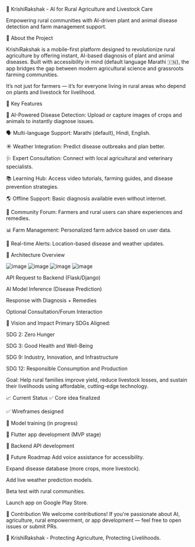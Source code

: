 🌾 KrishiRakshak - AI for Rural Agriculture and Livestock Care

Empowering rural communities with AI-driven plant and animal disease detection and farm management support.

🚀 About the Project

KrishiRakshak is a mobile-first platform designed to revolutionize rural agriculture by offering instant, AI-based diagnosis of plant and animal diseases.
Built with accessibility in mind (default language Marathi 🇮🇳), the app bridges the gap between modern agricultural science and grassroots farming communities.

It’s not just for farmers — it’s for everyone living in rural areas who depend on plants and livestock for livelihood.

🎯 Key Features

🌱 AI-Powered Disease Detection: Upload or capture images of crops and animals to instantly diagnose issues.

🗣️ Multi-language Support: Marathi (default), Hindi, English.

☀️ Weather Integration: Predict disease outbreaks and plan better.

🩺 Expert Consultation: Connect with local agricultural and veterinary specialists.

📚 Learning Hub: Access video tutorials, farming guides, and disease prevention strategies.

🌎 Offline Support: Basic diagnosis available even without internet.

🔄 Community Forum: Farmers and rural users can share experiences and remedies.

📊 Farm Management: Personalized farm advice based on user data.

🔔 Real-time Alerts: Location-based disease and weather updates.



🧩 Architecture Overview

![image](https://github.com/user-attachments/assets/7a858de7-ca16-4a35-8542-a2afece61f72)   ![image](https://github.com/user-attachments/assets/f300ed6b-203f-4d31-a70f-c26f4585b440)   ![image](https://github.com/user-attachments/assets/0795d91b-50f5-4e99-ad30-1b72fd550ba3)   ![image](https://github.com/user-attachments/assets/05a316e9-420a-45fd-ab89-c4033eb188bc)




API Request to Backend (Flask/Django)

AI Model Inference (Disease Prediction)

Response with Diagnosis + Remedies

Optional Consultation/Forum Interaction

🎯 Vision and Impact
Primary SDGs Aligned:

SDG 2: Zero Hunger

SDG 3: Good Health and Well-Being

SDG 9: Industry, Innovation, and Infrastructure

SDG 12: Responsible Consumption and Production

Goal:
Help rural families improve yield, reduce livestock losses, and sustain their livelihoods using affordable, cutting-edge technology.

📈 Current Status
✅ Core idea finalized

✅ Wireframes designed

🔄 Model training (in progress)

🔄 Flutter app development (MVP stage)

🔄 Backend API development

🧠 Future Roadmap
Add voice assistance for accessibility.

Expand disease database (more crops, more livestock).

Add live weather prediction models.

Beta test with rural communities.

Launch app on Google Play Store.

🤝 Contribution
We welcome contributions!
If you're passionate about AI, agriculture, rural empowerment, or app development — feel free to open issues or submit PRs.

🚜 KrishiRakshak - Protecting Agriculture, Protecting Livelihoods.
